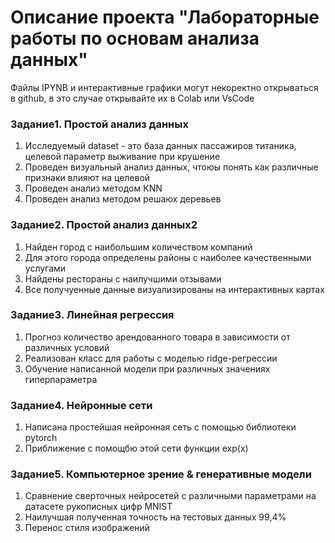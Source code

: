 # Описание проекта "Лабораторные работы по основам анализа данных"

Файлы IPYNB и интерактивные графики могут некоректно открываться в github, в это случае открывайте их в Colab или VsCode
### Задание1. Простой анализ данных
1. Исследуемый dataset - это база данных пассажиров титаника, целевой параметр выживание при крушение
2. Проведен визуальный анализ данных, чтоюы понять как различные признаки влияют на целевой
3. Проведен анализ методом KNN
4. Проведен анализ методом решаюх деревьев

### Задание2. Простой анализ данных2
1. Найден город с наибольшим количеством компаний
2. Для этого города определены районы с наиболее качественными услугами
3. Найдены рестораны с наилучшими отзывами
4. Все получуенные данные визуализированы на интерактивных картах

### Задание3. Линейная регрессия
1. Прогноз количество арендованного товара в зависимости от различных условий
2. Реализован класс для работы с моделью ridge-регрессии
3. Обучение написанной модели при различных значениях гиперпараметра

### Задание4. Нейронные сети
1. Написана простейшая нейронная сеть с помощью библиотеки pytorch
2. Приближение с помощбю этой сети функции exp(x)

### Задание5. Компьютерное зрение & генеративные модели
1. Сравнение сверточных нейросетей с различными параметрами на датасете рукописных цифр MNIST
2. Наилучшая полученная точность на тестовых данных 99,4%
3. Перенос стиля изображений
